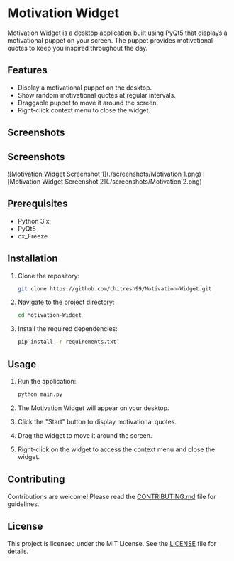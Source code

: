 # Motivation Widget

Motivation Widget is a desktop application built using PyQt5 that displays a motivational puppet on your screen. The puppet provides motivational quotes to keep you inspired throughout the day.

## Features

- Display a motivational puppet on the desktop.
- Show random motivational quotes at regular intervals.
- Draggable puppet to move it around the screen.
- Right-click context menu to close the widget.

## Screenshots

## Screenshots

![Motivation Widget Screenshot 1](./screenshots/Motivation 1.png)
![Motivation Widget Screenshot 2](./screenshots/Motivation 2.png)


## Prerequisites

- Python 3.x
- PyQt5
- cx_Freeze

## Installation

1. Clone the repository:
    ```bash
    git clone https://github.com/chitresh99/Motivation-Widget.git
    ```

2. Navigate to the project directory:
    ```bash
    cd Motivation-Widget
    ```

3. Install the required dependencies:
    ```bash
    pip install -r requirements.txt
    ```

## Usage

1. Run the application:
    ```bash
    python main.py
    ```

2. The Motivation Widget will appear on your desktop.
3. Click the "Start" button to display motivational quotes.
4. Drag the widget to move it around the screen.
5. Right-click on the widget to access the context menu and close the widget.

## Contributing

Contributions are welcome! Please read the [CONTRIBUTING.md](CONTRIBUTING.md) file for guidelines.

## License

This project is licensed under the MIT License. See the [LICENSE](LICENSE) file for details.
